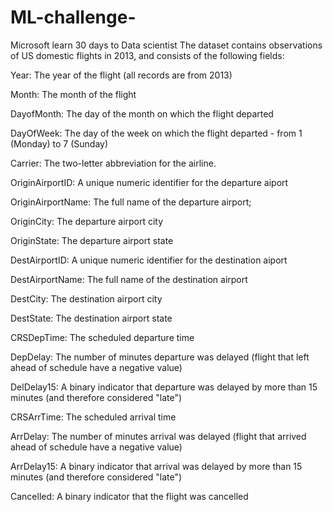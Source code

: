 # ML-challenge-

Microsoft learn 30 days to Data scientist 
The dataset contains observations of US domestic flights in 2013, and consists of the following fields:

Year: The year of the flight (all records are from 2013)

Month: The month of the flight

DayofMonth: The day of the month on which the flight departed

DayOfWeek: The day of the week on which the flight departed - from 1 (Monday) to 7 (Sunday)

Carrier: The two-letter abbreviation for the airline.

OriginAirportID: A unique numeric identifier for the departure aiport

OriginAirportName: The full name of the departure airport;

OriginCity: The departure airport city

OriginState: The departure airport state

DestAirportID: A unique numeric identifier for the destination aiport

DestAirportName: The full name of the destination airport

DestCity: The destination airport city

DestState: The destination airport state

CRSDepTime: The scheduled departure time

DepDelay: The number of minutes departure was delayed (flight that left ahead of schedule have a negative value)

DelDelay15: A binary indicator that departure was delayed by more than 15 minutes (and therefore considered "late")

CRSArrTime: The scheduled arrival time

ArrDelay: The number of minutes arrival was delayed (flight that arrived ahead of schedule have a negative value)

ArrDelay15: A binary indicator that arrival was delayed by more than 15 minutes (and therefore considered "late")

Cancelled: A binary indicator that the flight was cancelled


